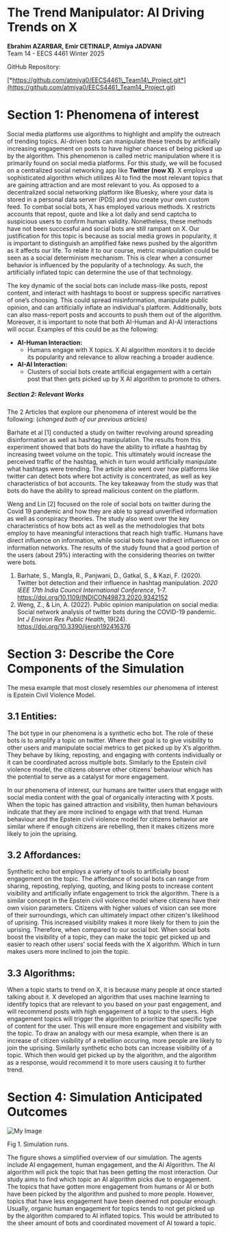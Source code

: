 # **The Trend Manipulator: AI Driving Trends on X**

**Ebrahim AZARBAR, Emir CETINALP, Atmiya JADVANI**  
Team 14 \- EECS 4461 Winter 2025

GitHub Repository:

 [*https://github.com/atmiya0/EECS4461\_Team14\_Project.git*](https://github.com/atmiya0/EECS4461_Team14_Project.git)

# **Section 1: Phenomena of interest**

Social media platforms use algorithms to highlight and amplify the outreach of trending topics. AI-driven bots can manipulate these trends by artificially increasing engagement on posts to have higher chances of being picked up by the algorithm. This phenomenon is called metric manipulation where it is primarily found on social media platforms. For this study, we will be focused on a centralized social networking app like **Twitter (now X)**. X employs a sophisticated algorithm which utilizes AI to find the most relevant topics that are gaining attraction and are most relevant to you. As opposed to a decentralized social networking platform like Bluesky, where your data is stored in a personal data server (PDS) and you create your own custom feed. To combat social bots, X has employed various methods. X restricts accounts that repost, quote and like a lot daily and send captcha to suspicious users to confirm human validity. Nonetheless, these methods have not been successful and social bots are still rampant on X. Our justification for this topic is because as social media grows in popularity, it is important to distinguish an amplified fake news pushed by the algorithm as it affects our life. To relate it to our course, metric manipulation could be seen as a social determinism mechanism. This is clear when a consumer behavior is influenced by the popularity of a technology. As such, the artificially inflated topic can determine the use of that technology.

The key dynamic of the social bots can include mass-like posts, repost content, and interact with hashtags to boost or suppress specific narratives of one’s choosing. This could spread misinformation, manipulate public opinion, and can artificially inflate an individual's platform. Additionally, bots can also mass-report posts and accounts to push them out of the algorithm. Moreover, it is important to note that both AI-Human and AI-AI interactions will occur. Examples of this could be as the following: 

* **AI-Human Interaction:**   
  * Humans engage with X topics. X AI algorithm monitors it to decide its popularity and relevance to allow reaching a broader audience.  
* **AI-AI Interaction:**   
  * Clusters of social bots create artificial engagement with a certain post that then gets picked up by X AI algorithm to promote to others.

##### **Section 2: Relevant Works**

The 2 Articles that explore our phenomena of interest would be the following: (*changed both of our previous articles)*

Barhate et al \[1\] conducted a study on twitter revolving around spreading disinformation as well as hashtag manipulation. The results from this experiment showed that bots do have the ability to inflate a hashtag by increasing tweet volume on the topic. This ultimately would increase the perceived traffic of the hashtag, which in turn would artificially manipulate what hashtags were trending. The article also went over how platforms like twitter can detect bots where bot activity is concentrated, as well as key characteristics of bot accounts. The key takeaway from the study was that bots do have the ability to spread malicious content on the platform. 

Weng and Lin \[2\] focused on the role of social bots on twitter during the Covid 19 pandemic and how they are able to spread unverified information as well as conspiracy theories. The study also went over the key characteristics of how bots act as well as the methodologies that bots employ to have meaningful interactions that reach high traffic. Humans have direct influence on information, while social bots have indirect influence on information networks. The results of the study found that a good portion of the users (about 29%) interacting with the considering theories on twitter were bots. 

1. Barhate, S., Mangla, R., Panjwani, D., Gatkal, S., & Kazi, F. (2020). Twitter bot detection and their influence in hashtag manipulation. *2020 IEEE 17th India Council International Conference*, 1-7. https://doi.org/10.1109/INDICON49873.2020.9342152  
2. Weng, Z., & Lin, A. (2022). Public opinion manipulation on social media: Social network analysis of twitter bots during the COVID-19 pandemic. *Int J Environ Res Public Health*, 19(24). https://doi.org/10.3390/ijerph192416376

# **Section 3: Describe the Core Components of the Simulation**

The mesa example that most closely resembles our phenomena of interest is Epstein Civil Violence Model.

## **3.1 Entities:**

The bot type in our phenomena is a synthetic echo bot. The role of these bots is to amplify a topic on twitter. Where their goal is to give visibility to other users and manipulate social metrics to get picked up by X’s algorithm. They behave by liking, reposting, and engaging with contents individually or it can be coordinated across multiple bots. Similarly to the  Epstein civil violence model, the citizens observe other citizens' behaviour which has the potential to serve as a catalyst for more engagement.

In our phenomena of interest, our humans are twitter users that engage with social media content with the goal of organically interacting with X posts. When the topic has gained attraction and visibility, then human behaviours indicate that they are more inclined to engage with that trend. Human behaviour and the Epstein civil violence model for citizens behavior are similar where if enough citizens are rebelling, then it makes citizens more likely to join the uprising.

## **3.2 Affordances:**

Synthetic echo bot employs a variety of tools to artificially boost engagement on the topic. The affordance of social bots can range from sharing, reposting, replying, quoting, and liking posts to increase content visibility and artificially inflate engagement to trick the algorithm. There is a similar concept in the Epstein civil violence model where citizens have their own vision parameters. Citizens with higher values of vision can see more of their surroundings, which can ultimately impact other citizen's likelihood of uprising. This increased visibility makes it more likely for them to join the uprising. Therefore, when compared to our social bot. When social bots boost the visibility of a topic, they can make the topic get picked up and easier to reach other users' social feeds with the X algorithm. Which in turn makes users more inclined to join the topic.

## **3.3 Algorithms:**

When a topic starts to trend on X, it is because many people at once started talking about it. X developed an algorithm that uses machine learning to identify topics that are relevant to you based on your past engagement, and will recommend posts with high engagement of a topic to the users. High engagement topics will trigger the algorithm to prioritize that specific type of content for the user. This will ensure more engagement and visibility with the topic. To draw an analogy with our mesa example, when there is an increase of citizen visibility of a rebellion occuring, more people are likely to join the uprising. Similarly synthetic echo bots can increase visibility of a topic. Which then would get picked up by the algorithm, and the algorithm as a response, would recommend it to more users causing it to further trend.

# **Section 4: Simulation Anticipated Outcomes**

![My Image](/DEL2_Figure_1.png)

Fig 1\. Simulation runs.

The figure shows a simplified overview of our simulation. The agents include AI engagement, human engagement, and the AI Algorithm. The AI algorithm will pick the topic that has been getting the most interaction. Our study aims to find which topic an AI algorithm picks due to engagement. The topics that have gotten more engagement from humans or AI or both have been picked by the algorithm and pushed to more people. However, topics that have less engagement have been deemed not popular enough. Usually, organic human engagement for topics tends to not get picked up by the algorithm compared to AI inflated topics. This would be attributed to the sheer amount of bots and coordinated movement of AI toward a topic.